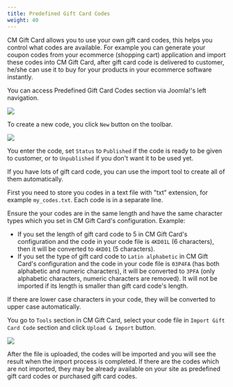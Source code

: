 ```yaml
---
title: Predefined Gift Card Codes
weight: 40
---
```

CM Gift Card allows you to use your own gift card codes, this helps you control what codes are available. For example you can generate your coupon codes from your ecommerce (shopping cart) application and import these codes into CM Gift Card, after gift card code is delivered to customer, he/she can use it to buy for your products in your ecommerce software instantly.

You can access Predefined Gift Card Codes section via Joomla!'s left navigation.

![](/images/predefined_code_01.jpg)

To create a new code, you click `New` button on the toolbar.

![](/images/predefined_code_02.jpg)

You enter the code, set `Status` to `Published` if the code is ready to be given to customer, or to `Unpublished` if you don't want it to be used yet.

If you have lots of gift card code, you can use the import tool to create all of them automatically.

First you need to store you codes in a text file with "txt" extension, for example `my_codes.txt`. Each code is in a separate line.

Ensure the your codes are in the same length and have the same character types which you set in CM Gift Card's configuration. Example:

* If you set the length of gift card code to 5 in CM Gift Card's configuration and the code in your code file is `4KD01L` (6 characters), then it will be converted to `4KD01` (5 characters).
* If you set the type of gift card code to `Latin alphabetic` in CM Gift Card's configuration and the code in your code file is `03P4FA` (has both alphabetic and numeric characters), it will be converted to `3PFA` (only alphabetic characters, numeric characters are removed). It will not be imported if its length is smaller than gift card code's length.

If there are lower case characters in your code, they will be converted to upper case automatically.

You go to `Tools` section in CM Gift Card, select your code file in `Import Gift Card Code` section and click `Upload & Import` button.

![](/images/predefined_code_03.jpg)

After the file is uploaded, the codes will be imported and you will see the result when the import process is completed. If there are the codes which are not imported, they may be already available on your site as predefined gift card codes or purchased gift card codes.